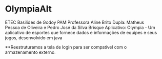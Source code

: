 # OlympiaAlt
ETEC Basilides de Godoy PAM 
Professora Aline Brito
Dupla: Matheus Pessoa de Oliveira e Pedro José da Silva Brisque 
Aplicativo: Olympia - Um aplicativo de esportes que fornece dados e informações de equipes e seus jogos, desenvolvido em java

**Reestruturamos a tela de login para ser compativel com o armazenamento externo. 
